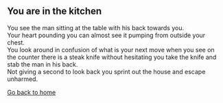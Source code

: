 ## You are in the kitchen 

You see the man sitting at the table with his back towards you.   
Your heart pounding you can almost see it pumping from outside your chest.   
You look around in confusion of what is your next move when you see on the counter there is a steak knife without hesitating you take the knife and stab the man in his back.   
Not giving a second to look back you sprint out the house and escape unharmed. 


[Go back to home](../home.md)